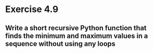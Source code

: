 # Exercise 4.9

## Write a short recursive Python function that finds the minimum and maximum values in a sequence without using any loops
